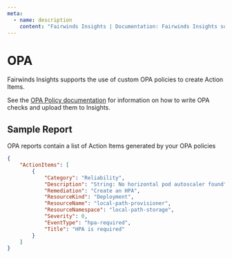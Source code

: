 ```yaml
---
meta:
  - name: description
    content: "Fairwinds Insights | Documentation: Fairwinds Insights supports the use of custom OPA policies to create Action Items"
---
```

# OPA
Fairwinds Insights supports the use of custom OPA policies to create Action Items.

See the [OPA Policy documentation](features/policies) for information on how
to write OPA checks and upload them to Insights.

## Sample Report 
OPA reports contain a list of Action Items generated by your OPA policies
```json
{
    "ActionItems": [
        {
            "Category": "Reliability",
            "Description": "String: No horizontal pod autoscaler found",
            "Remediation": "Create an HPA",
            "ResourceKind": "Deployment",
            "ResourceName": "local-path-provisioner",
            "ResourceNamespace": "local-path-storage",
            "Severity": 0,
            "EventType": "hpa-required",
            "Title": "HPA is required"
        }
    ]
}
```